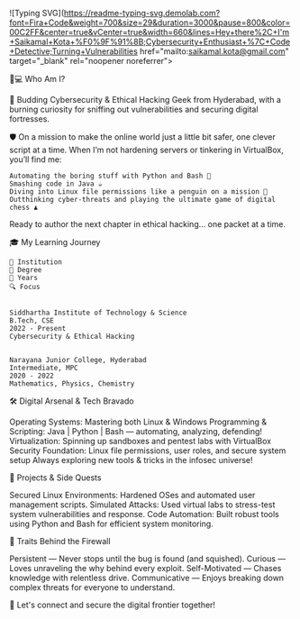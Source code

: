 ![Typing SVG](https://readme-typing-svg.demolab.com?font=Fira+Code&weight=700&size=29&duration=3000&pause=800&color=00C2FF&center=true&vCenter=true&width=660&lines=Hey+there%2C+I'm+Saikamal+Kota+%F0%9F%91%8B;Cybersecurity+Enthusiast+%7C+Code+Detective;Turning+Vulnerabilities href="mailto:saikamal.kota@gmail.com" target="_blank" rel="noopener noreferrer">
  


  





  




👨💻 Who Am I?


  🚀 Budding Cybersecurity & Ethical Hacking Geek from Hyderabad,
  with a burning curiosity for sniffing out vulnerabilities and securing digital fortresses.
  
  🛡️ On a mission to make the online world just a little bit safer, one clever script at a time.
  When I’m not hardening servers or tinkering in VirtualBox, you’ll find me:
  
    Automating the boring stuff with Python and Bash 🐍
    Smashing code in Java ☕
    Diving into Linux file permissions like a penguin on a mission 🐧
    Outthinking cyber-threats and playing the ultimate game of digital chess ♟️
  
  
  Ready to author the next chapter in ethical hacking… one packet at a time.



  




🎓 My Learning Journey




  
    🏫 Institution
    🎯 Degree
    📅 Years
    🔍 Focus
  
  
    Siddhartha Institute of Technology & Science
    B.Tech, CSE
    2022 - Present
    Cybersecurity & Ethical Hacking
  
  
    Narayana Junior College, Hyderabad
    Intermediate, MPC
    2020 - 2022
    Mathematics, Physics, Chemistry
  




  




🛠️ Digital Arsenal & Tech Bravado


  



  Operating Systems: Mastering both Linux & Windows
  Programming & Scripting: Java | Python | Bash — automating, analyzing, defending!
  Virtualization: Spinning up sandboxes and pentest labs with VirtualBox
  Security Foundation: Linux file permissions, user roles, and secure system setup
  Always exploring new tools & tricks in the infosec universe!



  



🔐 Projects & Side Quests


  Secured Linux Environments: Hardened OSes and automated user management scripts.
  Simulated Attacks: Used virtual labs to stress-test system vulnerabilities and response.
  Code Automation: Built robust tools using Python and Bash for efficient system monitoring.



  



🌟 Traits Behind the Firewall


  Persistent — Never stops until the bug is found (and squished).
  Curious — Loves unraveling the why behind every exploit.
  Self-Motivated — Chases knowledge with relentless drive.
  Communicative — Enjoys breaking down complex threats for everyone to understand.



  



  🚦 Let's connect and secure the digital frontier together!
